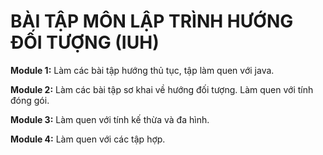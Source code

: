 # BÀI TẬP MÔN LẬP TRÌNH HƯỚNG ĐỐI TƯỢNG (IUH)
**Module 1:** 
    Làm các bài tập hướng thủ tục, tập làm quen với java.
    
**Module 2:** 
    Làm các bài tập sơ khai về hướng đối tượng. Làm quen với tính đóng gói.
    
**Module 3:** 
    Làm quen với tính kế thừa và đa hình.
    
**Module 4:** 
    Làm quen với các tập hợp.
